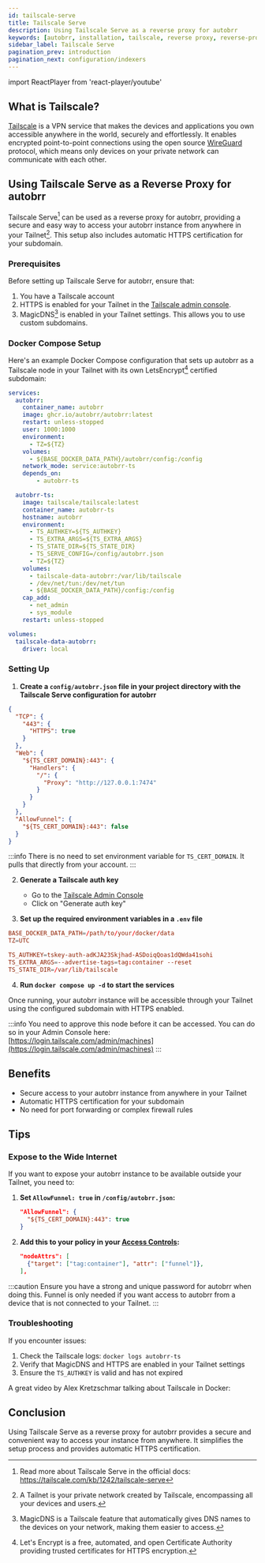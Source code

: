 ```yaml
---
id: tailscale-serve
title: Tailscale Serve
description: Using Tailscale Serve as a reverse proxy for autobrr
keywords: [autobrr, installation, tailscale, reverse proxy, reverse-proxy]
sidebar_label: Tailscale Serve
pagination_prev: introduction
pagination_next: configuration/indexers
---
```


import ReactPlayer from 'react-player/youtube'

## What is Tailscale?

[Tailscale](https://tailscale.com) is a VPN service that makes the devices and applications you own accessible anywhere in the world, securely and effortlessly. It enables encrypted point-to-point connections using the open source [WireGuard](https://www.wireguard.com/) protocol, which means only devices on your private network can communicate with each other.

## Using Tailscale Serve as a Reverse Proxy for autobrr

Tailscale Serve[^1] can be used as a reverse proxy for autobrr, providing a secure and easy way to access your autobrr instance from anywhere in your Tailnet[^2]. This setup also includes automatic HTTPS certification for your subdomain.

### Prerequisites

Before setting up Tailscale Serve for autobrr, ensure that:

1. You have a Tailscale account
2. HTTPS is enabled for your Tailnet in the [Tailscale admin console](https://login.tailscale.com/admin/dns).
3. MagicDNS[^3] is enabled in your Tailnet settings. This allows you to use custom subdomains.

### Docker Compose Setup

Here's an example Docker Compose configuration that sets up autobrr as a Tailscale node in your Tailnet with its own LetsEncrypt[^4] certified subdomain:

```yaml
services:
  autobrr:
    container_name: autobrr
    image: ghcr.io/autobrr/autobrr:latest
    restart: unless-stopped
    user: 1000:1000
    environment:
      - TZ=${TZ}
    volumes:
      - ${BASE_DOCKER_DATA_PATH}/autobrr/config:/config
    network_mode: service:autobrr-ts
    depends_on:
        - autobrr-ts

  autobrr-ts:
    image: tailscale/tailscale:latest
    container_name: autobrr-ts
    hostname: autobrr
    environment:
      - TS_AUTHKEY=${TS_AUTHKEY}
      - TS_EXTRA_ARGS=${TS_EXTRA_ARGS}
      - TS_STATE_DIR=${TS_STATE_DIR}
      - TS_SERVE_CONFIG=/config/autobrr.json
      - TZ=${TZ}
    volumes:
      - tailscale-data-autobrr:/var/lib/tailscale
      - /dev/net/tun:/dev/net/tun
      - ${BASE_DOCKER_DATA_PATH}/config:/config
    cap_add:
      - net_admin
      - sys_module
    restart: unless-stopped

volumes:
  tailscale-data-autobrr:
    driver: local
```

### Setting Up

1. **Create a `config/autobrr.json` file in your project directory with the Tailscale Serve configuration for autobrr**
  ```json title="/config/autobrr.json"
{
    "TCP": {
      "443": {
        "HTTPS": true
      }
    },
    "Web": {
      "${TS_CERT_DOMAIN}:443": {
        "Handlers": {
          "/": {
            "Proxy": "http://127.0.0.1:7474"
          }
        }
      }
    },
    "AllowFunnel": {
      "${TS_CERT_DOMAIN}:443": false
    }
  }
```

  :::info
  There is no need to set environment variable for `TS_CERT_DOMAIN`. It pulls that directly from your account.
  :::

2. **Generate a Tailscale auth key**
   - Go to the [Tailscale Admin Console](https://login.tailscale.com/admin/settings/keys)
   - Click on "Generate auth key"

3. **Set up the required environment variables in a `.env` file**
  ```toml title=".env"
  BASE_DOCKER_DATA_PATH=/path/to/your/docker/data
  TZ=UTC

  TS_AUTHKEY=tskey-auth-adKJA23Skjhad-ASDoiqQoas1dQWda41sohi
  TS_EXTRA_ARGS=--advertise-tags=tag:container --reset
  TS_STATE_DIR=/var/lib/tailscale
  ```

4. **Run `docker compose up -d` to start the services**

Once running, your autobrr instance will be accessible through your Tailnet using the configured subdomain with HTTPS enabled.

:::info
You need to approve this node before it can be accessed. You can do so in your Admin Console here: [https://login.tailscale.com/admin/machines](https://login.tailscale.com/admin/machines)
:::

## Benefits

- Secure access to your autobrr instance from anywhere in your Tailnet
- Automatic HTTPS certification for your subdomain
- No need for port forwarding or complex firewall rules

## Tips

### Expose to the Wide Internet

If you want to expose your autobrr instance to be available outside your Tailnet, you need to:

1. **Set `AllowFunnel: true` in `/config/autobrr.json`:**
   ```json
   "AllowFunnel": {
     "${TS_CERT_DOMAIN}:443": true
   }
   ```

2. **Add this to your policy in your [Access Controls](https://login.tailscale.com/admin/acls/file):**
   ```json
   "nodeAttrs": [
     {"target": ["tag:container"], "attr": ["funnel"]},
   ],
   ```

:::caution
Ensure you have a strong and unique password for autobrr when doing this.
Funnel is only needed if you want access to autobrr from a device that is not connected to your Tailnet.
:::

### Troubleshooting

If you encounter issues:

1. Check the Tailscale logs: `docker logs autobrr-ts`
2. Verify that MagicDNS and HTTPS are enabled in your Tailnet settings
3. Ensure the `TS_AUTHKEY` is valid and has not expired

A great video by Alex Kretzschmar talking about Tailscale in Docker:

<ReactPlayer
  url="https://www.youtube.com/watch?v=tqvvZhGrciQ"
  playing={false}
  controls={true}
/>

## Conclusion

Using Tailscale Serve as a reverse proxy for autobrr provides a secure and convenient way to access your instance from anywhere. It simplifies the setup process and provides automatic HTTPS certification.

[^1]: Read more about Tailscale Serve in the official docs: https://tailscale.com/kb/1242/tailscale-serve
[^2]: A Tailnet is your private network created by Tailscale, encompassing all your devices and users.
[^3]: MagicDNS is a Tailscale feature that automatically gives DNS names to the devices on your network, making them easier to access.
[^4]: Let's Encrypt is a free, automated, and open Certificate Authority providing trusted certificates for HTTPS encryption.
